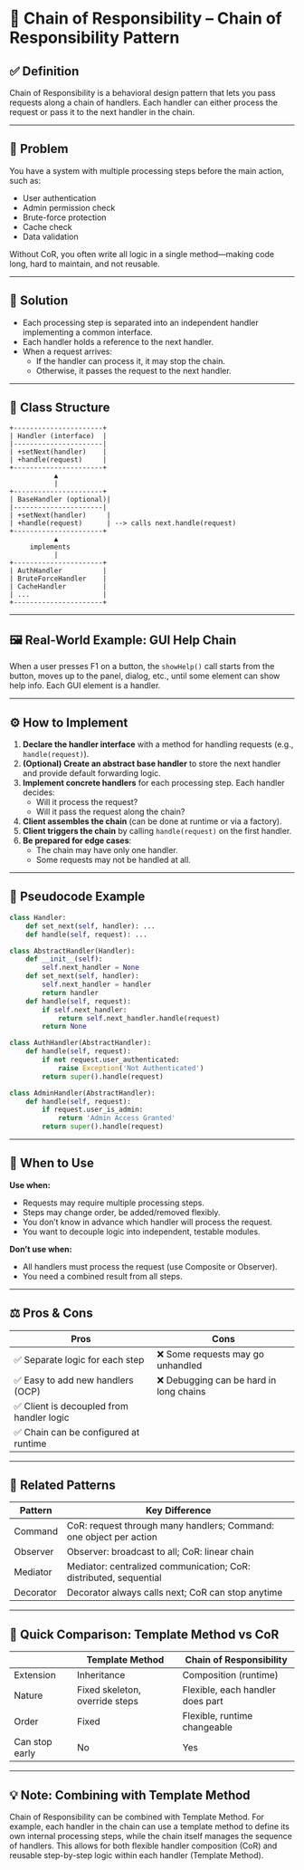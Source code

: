 # 🧠 Chain of Responsibility – Chain of Responsibility Pattern

## ✅ Definition
Chain of Responsibility is a behavioral design pattern that lets you pass requests along a chain of handlers. Each handler can either process the request or pass it to the next handler in the chain.

---

## 🧩 Problem
You have a system with multiple processing steps before the main action, such as:
- User authentication
- Admin permission check
- Brute-force protection
- Cache check
- Data validation

Without CoR, you often write all logic in a single method—making code long, hard to maintain, and not reusable.

---

## 🧪 Solution
- Each processing step is separated into an independent handler implementing a common interface.
- Each handler holds a reference to the next handler.
- When a request arrives:
  - If the handler can process it, it may stop the chain.
  - Otherwise, it passes the request to the next handler.

---

## 🧰 Class Structure

```
+----------------------+
| Handler (interface)  |
|----------------------|
| +setNext(handler)    |
| +handle(request)     |
+----------------------+
           ▲
           |
+----------------------+
| BaseHandler (optional)|
|----------------------|
| +setNext(handler)     |
| +handle(request)      | --> calls next.handle(request)
+----------------------+
           ▲
     implements
           |
+----------------------+
| AuthHandler          |
| BruteForceHandler    |
| CacheHandler         |
| ...                  |
+----------------------+
```

---

## 🖼️ Real-World Example: GUI Help Chain
When a user presses F1 on a button, the `showHelp()` call starts from the button, moves up to the panel, dialog, etc., until some element can show help info.
Each GUI element is a handler.

---

## ⚙️ How to Implement

1. **Declare the handler interface** with a method for handling requests (e.g., `handle(request)`).
2. **(Optional) Create an abstract base handler** to store the next handler and provide default forwarding logic.
3. **Implement concrete handlers** for each processing step. Each handler decides:
   - Will it process the request?
   - Will it pass the request along the chain?
4. **Client assembles the chain** (can be done at runtime or via a factory).
5. **Client triggers the chain** by calling `handle(request)` on the first handler.
6. **Be prepared for edge cases**:
   - The chain may have only one handler.
   - Some requests may not be handled at all.

---

## 🧾 Pseudocode Example

```python
class Handler:
    def set_next(self, handler): ...
    def handle(self, request): ...

class AbstractHandler(Handler):
    def __init__(self):
        self.next_handler = None
    def set_next(self, handler):
        self.next_handler = handler
        return handler
    def handle(self, request):
        if self.next_handler:
            return self.next_handler.handle(request)
        return None

class AuthHandler(AbstractHandler):
    def handle(self, request):
        if not request.user_authenticated:
            raise Exception('Not Authenticated')
        return super().handle(request)

class AdminHandler(AbstractHandler):
    def handle(self, request):
        if request.user_is_admin:
            return 'Admin Access Granted'
        return super().handle(request)
```

---

## 🎯 When to Use

**Use when:**
- Requests may require multiple processing steps.
- Steps may change order, be added/removed flexibly.
- You don’t know in advance which handler will process the request.
- You want to decouple logic into independent, testable modules.

**Don’t use when:**
- All handlers must process the request (use Composite or Observer).
- You need a combined result from all steps.

---

## ⚖️ Pros & Cons

| Pros                                      | Cons                                      |
|--------------------------------------------|-------------------------------------------|
| ✅ Separate logic for each step            | ❌ Some requests may go unhandled          |
| ✅ Easy to add new handlers (OCP)          | ❌ Debugging can be hard in long chains    |
| ✅ Client is decoupled from handler logic  |                                           |
| ✅ Chain can be configured at runtime      |                                           |

---

## 🔁 Related Patterns

| Pattern     | Key Difference                                      |
|-------------|-----------------------------------------------------|
| Command     | CoR: request through many handlers; Command: one object per action |
| Observer    | Observer: broadcast to all; CoR: linear chain       |
| Mediator    | Mediator: centralized communication; CoR: distributed, sequential |
| Decorator   | Decorator always calls next; CoR can stop anytime   |

---

## 🧠 Quick Comparison: Template Method vs CoR

|                | Template Method         | Chain of Responsibility      |
|----------------|------------------------|-----------------------------|
| Extension      | Inheritance            | Composition (runtime)       |
| Nature         | Fixed skeleton, override steps | Flexible, each handler does part |
| Order          | Fixed                  | Flexible, runtime changeable|
| Can stop early | No                     | Yes                         |

---

## 💡 Note: Combining with Template Method
Chain of Responsibility can be combined with Template Method. For example, each handler in the chain can use a template method to define its own internal processing steps, while the chain itself manages the sequence of handlers. This allows for both flexible handler composition (CoR) and reusable step-by-step logic within each handler (Template Method).
